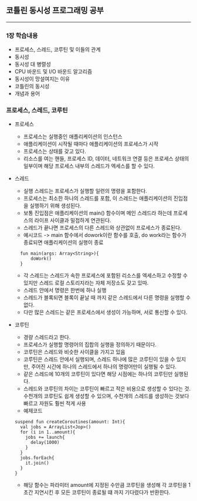 ## 코틀린 동시성 프로그래밍 공부
---
### 1장 학습내용
- 프로세스, 스레드, 코루틴 및 이들의 관계
- 동시성
- 동시성 대 병렬성
- CPU 바운드 및 I/O 바운드 알고리즘
- 동시성이 망설여지는 이유
- 코틀린의 동시성
- 개념과 용어

### 프로세스, 스레드, 코루틴
- 프로세스
  - 프로세스는 실행중인 애플리케이션의 인스턴스
  - 애플리케이션이 시작될 때마다 애플리케이션의 프로세스가 시작
  - 프로세스는 상태를 갖고 있다.
  - 리소스를 여는 핸들, 프로세스 ID, 데이터, 네트워크 연결 등은 프로세스 상태의 일부이며 해당 프로세스 내부의 스레드가 엑세스를 할 수 있다.
- 스레드
  - 실행 스레드는 프로세스가 실행할 일련의 명령을 포함한다.
  - 프로세스는 최소한 하나의 스레드를 포함, 이 스레드는 애플리케이션의 진입점을 실행하기 위해 생성된다.
  - 보통 진입점은 애플리케이션의 main() 함수이며 메인 스레드라 하는데 프로세스의 라이프 사이클과 밀접하게 연관된다.
  - 스레드가 끝나면 프로세스의 다른 스레드와 상관없이 프로세스가 종료된다.
  - 예시코드 -> main 함수에서 dowork이란 함수를 호출, do work라는 함수가 종료되면 애플리케이션의 실행이 종료
  ```
    fun main(args: Array<String>){
        doWork()
    }
  ```
  - 각 스레드는 스레드가 속한 프로세스에 포함된 리소스를 엑세스하고 수정할 수 있지만 스레드 로컬 스토리지라는 자체 저장소도 갖고 있따.
  - 스레드 안에서 명령은 한번에 하나 실행
  - 스레드가 블록되면 블록이 끝날 때 까지 같은 스레드에서 다른 명령을 실행할 수 없다.
  - 다만 많은 스레드는 같은 프로세스에서 생성이 가능하며, 서로 통신할 수 있다.
  
- 코루틴
  - 경량 스레드라고 한다.
  - 프로세스가 실행할 명령어의 집합의 실행을 정의하기 때문이다.
  - 코루틴은 스레드와 비슷한 사이클을 가지고 있음
  - 코루틴은 스레드 안에서 실행되며, 스레드 하나에 많은 코루틴이 있을 수 있지만, 주어진 시간에 하나의 스레드에서 하나의 명령어만이 실행될 수 있다.
  - 같은 스레드에 10개의 코루틴이 있다면 해당 시점에는 하나의 코루틴만 실행된다.
  - 스레드와 코루틴의 차이는 코루틴이 빠르고 적은 비용으로 생성할 수 있다는 것. 수천개의 코루틴도 쉽게 생성할 수 있으며, 수천개의 스레드를 생성하는 것보다 빠르고 자원도 훨씬 적게 사용
  - 예제코드
  ```
  suspend fun createCoroutines(amount: Int){
    val jobs = ArrayList<Jop>()
    for (i in 1..amount){
      jobs += launch{
        delay(1000)
      }
    }
    jobs.forEach{
      it.join()
    }
  }
  ```
  - 해당 함수는 파라미터 amount에 지정된 수만큼 코루틴을 생성해 각 코루틴을 1초간 지연시킨 후 모든 코루틴이 종료될 떄 까지 기다렸다가 반환한다.
  